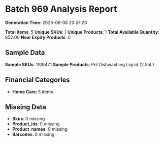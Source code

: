 # Batch 969 Analysis Report

**Generation Time**: 2025-08-06 20:57:20

**Total Items**: 5
**Unique SKUs**: 1
**Unique Products**: 1
**Total Available Quantity**: 852.00
**Near Expiry Products**: 0

## Sample Data
**Sample SKUs**: 1108471
**Sample Products**: Pril Dishwashing Liquid (2.55L)

## Financial Categories
- **Home Care**: 5 items

## Missing Data
- **Skus**: 0 missing
- **Product_ids**: 0 missing
- **Product_names**: 0 missing
- **Barcodes**: 0 missing
